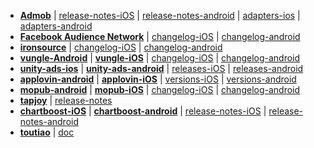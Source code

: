 + **[Admob](https://developers.google.com/admob)**  \|  [release-notes-iOS](https://developers.google.com/admob/ios/rel-notes)  \| [release-notes-android](https://developers.google.com/admob/android/rel-notes)  \| [adapters-ios](https://bintray.com/google/mobile-ads-adapters-ios) \| [adapters-android](https://bintray.com/google/mobile-ads-adapters-android)
+ **[Facebook Audience Network](https://developers.facebook.com/docs/audience-network/)**  \| [changelog-iOS](https://github.com/facebook/facebook-ios-sdk/blob/master/CHANGELOG.md)  \| [changelog-android](https://github.com/facebook/facebook-android-sdk/blob/master/CHANGELOG.md)
+ **[ironsource](https://developers.ironsrc.com)** \| [changelog-iOS](https://developers.ironsrc.com/ironsource-mobile/ios/sdk-change-log/)  \| [changelog-android](https://developers.ironsrc.com/ironsource-mobile/android/sdk-change-log/)
+ **[vungle-Android](https://github.com/Vungle/Android-SDK)** \| **[vungle-iOS](https://github.com/Vungle/iOS-SDK)** \| [changelog-iOS](https://github.com/Vungle/iOS-SDK/blob/master/CHANGELOG.md)  \| [changelog-android](https://github.com/Vungle/Android-SDK/blob/master/CHANGELOG.md)
+ **[unity-ads-ios](https://github.com/Unity-Technologies/unity-ads-ios)** \| **[unity-ads-android](https://github.com/Unity-Technologies/unity-ads-android)** \| [releases-iOS](https://github.com/Unity-Technologies/unity-ads-ios/releases)  \| [releases-android](https://github.com/Unity-Technologies/unity-ads-android/releases)
+ **[applovin-android](https://dash.applovin.com/docs/integration#androidIntegration)** \| **[applovin-iOS](https://dash.applovin.com/docs/integration#iosIntegration)**  \| [versions-iOS](https://bintray.com/applovin/iOS/sdk_ios)  \| [versions-android](https://bintray.com/applovin/Android/sdk_android)
+ **[mopub-android](https://github.com/mopub/mopub-android-sdk)** \| **[mopub-iOS](https://github.com/mopub/mopub-ios-sdk)** \| [changelog-iOS](https://github.com/mopub/mopub-ios-sdk/blob/master/CHANGELOG.md)  \| [changelog-android](https://github.com/mopub/mopub-android-sdk/blob/master/CHANGELOG.md)
+ **[tapjoy](https://dev.tapjoy.com/sdk-integration/)** \| [release-notes](https://dev.tapjoy.com/sdk-integration/#release_notes) 
+ **[chartboost-iOS](https://answers.chartboost.com/en-us/child_article/ios)** \| **[chartboost-android](https://answers.chartboost.com/en-us/child_article/android)**  \| [release-notes-iOS](https://answers.chartboost.com/en-us/child_article/ios-ios-swift)  \| [release-notes-android](https://answers.chartboost.com/en-us/child_article/android-amazon)
+ **[toutiao](https://partner.oceanengine.com/union/media/union/download)** \| [doc](https://partner.oceanengine.com/union/media/union/download?id=167&pid=&title=%E6%96%87%E6%A1%A3%E4%B8%8B%E8%BD%BD)


